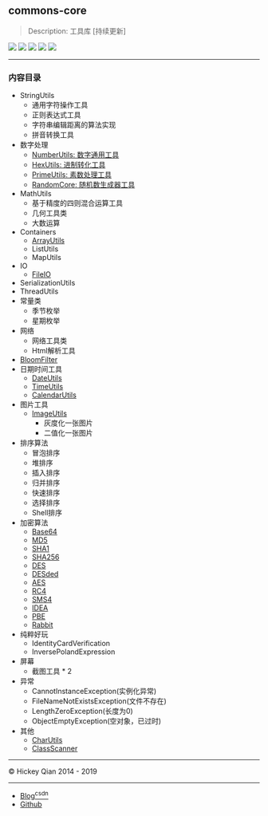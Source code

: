 ## commons-core
> Description: 工具库 [持续更新]

![](https://img.shields.io/badge/java-1.8-brightgreen.svg)
![](https://img.shields.io/badge/maven-3.6.1-orangered.svg)
![](https://img.shields.io/badge/ide-IntelliJ%20IDEA-rosybrown.svg)
![](https://img.shields.io/badge/junit-4.11-darksalmon.svg)
![](https://img.shields.io/badge/version-2.1.4-cornflowerblue.svg)

----------------------------------------------

### 内容目录

- StringUtils
    - 通用字符操作工具
    - 正则表达式工具
    - 字符串编辑距离的算法实现
    - 拼音转换工具
- 数字处理
    - [NumberUtils: 数字通用工具](src/main/java/pers/hai/util/commons/nums/NumberUtils.java)
    - [HexUtils: 进制转化工具](src/main/java/pers/hai/util/commons/nums/HexUtils.java)
    - [PrimeUtils: 素数处理工具](src/main/java/pers/hai/util/commons/nums/PrimeUtils.java)
    - [RandomCore: 随机数生成器工具](src/main/java/pers/hai/util/commons/nums/RandomCore.java)
- MathUtils
    - 基于精度的四则混合运算工具
    - 几何工具类
    - 大数运算
- Containers
    - [ArrayUtils](src/main/java/pers/hai/util/commons/containers/ArrayUtils.java)
    - ListUtils
    - MapUtils
- IO
    - [FileIO](src/main/java/pers/hai/util/commons/io/FileIO.java)
- SerializationUtils
- ThreadUtils
- 常量类
    - 季节枚举
    - 星期枚举
- 网络
  - 网络工具类
  - Html解析工具
- [BloomFilter](src/main/java/pers/hai/util/commons/filter/BloomFilter.java)
- 日期时间工具
    - [DateUtils](src/main/java/pers/hai/util/commons/datetime/DateUtils.java)
    - [TimeUtils](src/main/java/pers/hai/util/commons/datetime/TimeUtils.java)
    - [CalendarUtils](src/main/java/pers/hai/util/commons/datetime/CalendarUtils.java)
- 图片工具
    - [ImageUtils](src/main/java/pers/hai/util/commons/image/ImageUtils.java)
        - 灰度化一张图片
        - 二值化一张图片
- 排序算法
    - 冒泡排序
    - 堆排序
    - 插入排序
    - 归并排序
    - 快速排序
    - 选择排序
    - Shell排序
- 加密算法
    - [Base64](src/main/java/pers/hai/util/commons/encrypt/Base64.java)
    - [MD5](src/main/java/pers/hai/util/commons/encrypt/MD5.java)
    - [SHA1](src/main/java/pers/hai/util/commons/encrypt/SHA1.java)
    - [SHA256](src/main/java/pers/hai/util/commons/encrypt/SHA256.java)
    - [DES](src/main/java/pers/hai/util/commons/encrypt/DES.java)
    - [DESded](src/main/java/pers/hai/util/commons/encrypt/DESede.java)
    - [AES](src/main/java/pers/hai/util/commons/encrypt/AES.java)
    - [RC4](src/main/java/pers/hai/util/commons/encrypt/RC4.java)
    - [SMS4](src/main/java/pers/hai/util/commons/encrypt/SMS4.java)
    - [IDEA](src/main/java/pers/hai/util/commons/encrypt/IDEA.java)
    - [PBE](src/main/java/pers/hai/util/commons/encrypt/PBE.java)
    - [Rabbit](src/main/java/pers/hai/util/commons/encrypt/Rabbit.java)
- 纯粹好玩
    - IdentityCardVerification
    - InversePolandExpression
- 屏幕
    - 截图工具 * 2
- 异常
    - CannotInstanceException(实例化异常)
    - FileNameNotExistsException(文件不存在)
    - LengthZeroException(长度为0)
    - ObjectEmptyException(空对象，已过时)
- 其他
    - [CharUtils](src/main/java/pers/hai/util/commons/CharUtils.java)
    - [ClassScanner](src/main/java/pers/hai/util/commons/scan/ClassScanner.java)


-----

© Hickey Qian 2014 - 2019

----------------------------------------------

- [Blog<sup>csdn</sup>](https://qwhai.blog.csdn.net/)
- [Github](https://github.com/qwhaib)
